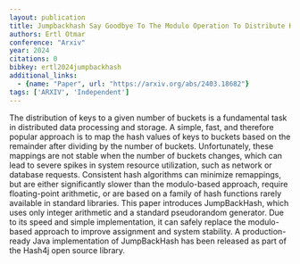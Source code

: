 ```yaml
---
layout: publication
title: Jumpbackhash Say Goodbye To The Modulo Operation To Distribute Keys Uniformly To Buckets
authors: Ertl Otmar
conference: "Arxiv"
year: 2024
citations: 0
bibkey: ertl2024jumpbackhash
additional_links:
  - {name: "Paper", url: "https://arxiv.org/abs/2403.18682"}
tags: ['ARXIV', 'Independent']
---
```

The distribution of keys to a given number of buckets is a fundamental task
in distributed data processing and storage. A simple, fast, and therefore
popular approach is to map the hash values of keys to buckets based on the
remainder after dividing by the number of buckets. Unfortunately, these
mappings are not stable when the number of buckets changes, which can lead to
severe spikes in system resource utilization, such as network or database
requests. Consistent hash algorithms can minimize remappings, but are either
significantly slower than the modulo-based approach, require floating-point
arithmetic, or are based on a family of hash functions rarely available in
standard libraries. This paper introduces JumpBackHash, which uses only integer
arithmetic and a standard pseudorandom generator. Due to its speed and simple
implementation, it can safely replace the modulo-based approach to improve
assignment and system stability. A production-ready Java implementation of
JumpBackHash has been released as part of the Hash4j open source library.
